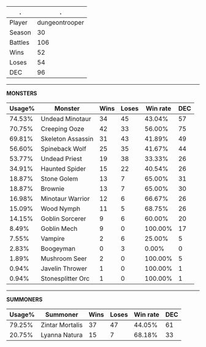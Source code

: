 .|.
|-|-
Player|dungeontrooper
Season|30
Battles|106
Wins|52
Loses|54
DEC|96

---
**MONSTERS**

Usage%|Monster|Wins|Loses|Win rate|DEC|
-|-|-|-|-|-|
74.53%|Undead Minotaur|34|45|43.04%|57|
70.75%|Creeping Ooze|42|33|56.00%|75|
69.81%|Skeleton Assassin|31|43|41.89%|49|
56.60%|Spineback Wolf|25|35|41.67%|44|
53.77%|Undead Priest|19|38|33.33%|26|
34.91%|Haunted Spider|15|22|40.54%|26|
18.87%|Stone Golem|13|7|65.00%|31|
18.87%|Brownie|13|7|65.00%|30|
16.98%|Minotaur Warrior|12|6|66.67%|26|
15.09%|Wood Nymph|11|5|68.75%|26|
14.15%|Goblin Sorcerer|9|6|60.00%|20|
8.49%|Goblin Mech|9|0|100.00%|17|
7.55%|Vampire|2|6|25.00%|5|
2.83%|Boogeyman|0|3|0.00%|0|
1.89%|Mushroom Seer|2|0|100.00%|5|
0.94%|Javelin Thrower|1|0|100.00%|1|
0.94%|Stonesplitter Orc|1|0|100.00%|1|

---
**SUMMONERS**

Usage%|Summoner|Wins|Loses|Win rate|DEC|
-|-|-|-|-|-|
79.25%|Zintar Mortalis|37|47|44.05%|61|
20.75%|Lyanna Natura|15|7|68.18%|33|
